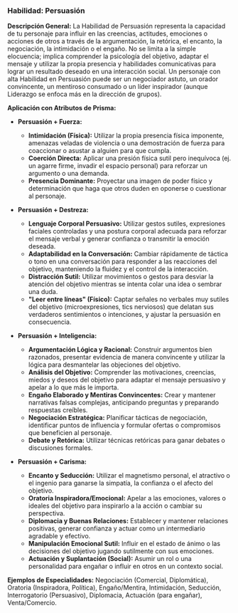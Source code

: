### Habilidad: Persuasión

**Descripción General:**
La Habilidad de Persuasión representa la capacidad de tu personaje para influir en las creencias, actitudes, emociones o acciones de otros a través de la argumentación, la retórica, el encanto, la negociación, la intimidación o el engaño. No se limita a la simple elocuencia; implica comprender la psicología del objetivo, adaptar el mensaje y utilizar la propia presencia y habilidades comunicativas para lograr un resultado deseado en una interacción social. Un personaje con alta Habilidad en Persuasión puede ser un negociador astuto, un orador convincente, un mentiroso consumado o un líder inspirador (aunque Liderazgo se enfoca más en la dirección de grupos).

**Aplicación con Atributos de Prisma:**

*   **Persuasión + Fuerza:**
    *   **Intimidación (Física):** Utilizar la propia presencia física imponente, amenazas veladas de violencia o una demostración de fuerza para coaccionar o asustar a alguien para que cumpla.
    *   **Coerción Directa:** Aplicar una presión física sutil pero inequívoca (ej. un agarre firme, invadir el espacio personal) para reforzar un argumento o una demanda.
    *   **Presencia Dominante:** Proyectar una imagen de poder físico y determinación que haga que otros duden en oponerse o cuestionar al personaje.

*   **Persuasión + Destreza:**
    *   **Lenguaje Corporal Persuasivo:** Utilizar gestos sutiles, expresiones faciales controladas y una postura corporal adecuada para reforzar el mensaje verbal y generar confianza o transmitir la emoción deseada.
    *   **Adaptabilidad en la Conversación:** Cambiar rápidamente de táctica o tono en una conversación para responder a las reacciones del objetivo, manteniendo la fluidez y el control de la interacción.
    *   **Distracción Sutil:** Utilizar movimientos o gestos para desviar la atención del objetivo mientras se intenta colar una idea o sembrar una duda.
    *   **"Leer entre líneas" (Físico):** Captar señales no verbales muy sutiles del objetivo (microexpresiones, tics nerviosos) que delatan sus verdaderos sentimientos o intenciones, y ajustar la persuasión en consecuencia.

*   **Persuasión + Inteligencia:**
    *   **Argumentación Lógica y Racional:** Construir argumentos bien razonados, presentar evidencia de manera convincente y utilizar la lógica para desmantelar las objeciones del objetivo.
    *   **Análisis del Objetivo:** Comprender las motivaciones, creencias, miedos y deseos del objetivo para adaptar el mensaje persuasivo y apelar a lo que más le importa.
    *   **Engaño Elaborado y Mentiras Convincentes:** Crear y mantener narrativas falsas complejas, anticipando preguntas y preparando respuestas creíbles.
    *   **Negociación Estratégica:** Planificar tácticas de negociación, identificar puntos de influencia y formular ofertas o compromisos que beneficien al personaje.
    *   **Debate y Retórica:** Utilizar técnicas retóricas para ganar debates o discusiones formales.

*   **Persuasión + Carisma:**
    *   **Encanto y Seducción:** Utilizar el magnetismo personal, el atractivo o el ingenio para ganarse la simpatía, la confianza o el afecto del objetivo.
    *   **Oratoria Inspiradora/Emocional:** Apelar a las emociones, valores o ideales del objetivo para inspirarlo a la acción o cambiar su perspectiva.
    *   **Diplomacia y Buenas Relaciones:** Establecer y mantener relaciones positivas, generar confianza y actuar como un intermediario agradable y efectivo.
    *   **Manipulación Emocional Sutil:** Influir en el estado de ánimo o las decisiones del objetivo jugando sutilmente con sus emociones.
    *   **Actuación y Suplantación (Social):** Asumir un rol o una personalidad para engañar o influir en otros en un contexto social.

**Ejemplos de Especialidades:**
Negociación (Comercial, Diplomática), Oratoria (Inspiradora, Política), Engaño/Mentira, Intimidación, Seducción, Interrogatorio (Persuasivo), Diplomacia, Actuación (para engañar), Venta/Comercio.
